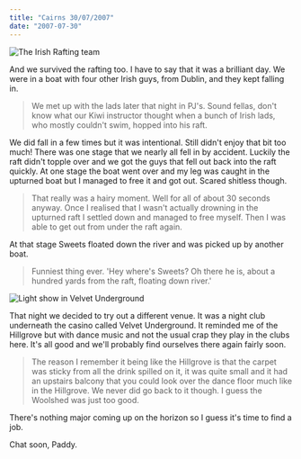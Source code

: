 ```yaml
---
title: "Cairns 30/07/2007"
date: "2007-07-30"
---
```

![The Irish Rafting team](/images/rafting.jpg "The Irish Rafting team")

And we survived the rafting too. I have to say that it was a brilliant day. We were in a boat with four other Irish guys, from Dublin, and they kept falling in.
> We met up with the lads later that night in PJ's. Sound fellas, don't know what our Kiwi instructor thought when a bunch of Irish lads, who mostly couldn't swim, hopped into his raft.

We did fall in a few times but it was intentional. Still didn't enjoy that bit too much! There was one stage that we nearly all fell in by accident. Luckily the raft didn't topple over and we got the guys that fell out back into the raft quickly. At one stage the boat went over and my leg was caught in the upturned boat but I managed to free it and got out. Scared shitless though.
> That really was a hairy moment. Well for all of about 30 seconds anyway. Once I realised that I wasn't actually drowning in the upturned raft I settled down and managed to free myself. Then I was able to get out from under the raft again.

At that stage Sweets floated down the river and was picked up by another boat.
> Funniest thing ever. 'Hey where's Sweets? Oh there he is, about a hundred yards from the raft, floating down river.'

![Light show in Velvet Underground](/images/velvet.jpg "Light show in Velvet Underground")

That night we decided to try out a different venue. It was a night club underneath the casino called Velvet Underground. It reminded me of the Hillgrove but with dance music and not the usual crap they play in the clubs here. It's all good and we'll probably find ourselves there again fairly soon.
> The reason I remember it being like the Hillgrove is that the carpet was sticky from all the drink spilled on it, it was quite small and it had an upstairs balcony that you could look over the dance floor much like in the Hillgrove. We never did go back to it though. I guess the Woolshed was just too good.

There's nothing major coming up on the horizon so I guess it's time to find a job.

Chat soon,
Paddy.